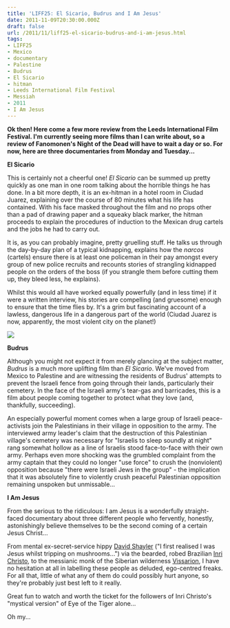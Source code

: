 ```yaml
---
title: 'LIFF25: El Sicario, Budrus and I Am Jesus'
date: 2011-11-09T20:30:00.000Z
draft: false
url: /2011/11/liff25-el-sicario-budrus-and-i-am-jesus.html
tags: 
- LIFF25
- Mexico
- documentary
- Palestine
- Budrus
- El Sicario
- hitman
- Leeds International Film Festival
- Messiah
- 2011
- I Am Jesus
---
```


**Ok then! Here come a few more review from the Leeds International Film Festival. I'm currently seeing more films than I can write about, so a review of Fanomonen's Night of the Dead will have to wait a day or so. For now, here are three documentaries from Monday and Tuesday...**  
  

  
**El Sicario**

This is certainly not a cheerful one! _El Sicario_ can be summed up pretty quickly as one man in one room talking about the horrible things he has done. In a bit more depth, it is an ex-hitman in a hotel room in Ciudad Juarez, explaining over the course of 80 minutes what his life has contained. With his face masked throughout the film and no props other than a pad of drawing paper and a squeaky black marker, the hitman proceeds to explain the procedures of induction to the Mexican drug cartels and the jobs he had to carry out.

  

It is, as you can probably imagine, pretty gruelling stuff. He talks us through the day-by-day plan of a typical kidnapping, explains how the _narcos_ (cartels) ensure there is at least one policeman in their pay amongst every group of new police recruits and recounts stories of strangling kidnapped people on the orders of the boss (if you strangle them before cutting them up, they bleed less, he explains).

  

Whilst this would all have worked equally powerfully (and in less time) if it were a written interview, his stories are compelling (and gruesome) enough to ensure that the time flies by. It's a grim but fascinating account of a lawless, dangerous life in a dangerous part of the world (Ciudad Juarez is now, apparently, the most violent city on the planet!)

  

![](/blogspot/AVvXsEgpmfepRlnEbR2f-8uj76Avulh3HOyS_zVXdXrRWetjaoj-esk8AQ40I-JMMurEVHFULGkTBCszsYjsCJE5G7y3VGjYOwnd4PQPNAuIcPut7fSAN62QOsrvw7q8Aob9SZBSWQgYxM-oTik/s640/4477.budrus%25252520poster.jpg)

  

**Budrus**

Although you might not expect it from merely glancing at the subject matter, _Budrus_ is a much more uplifting film than _El Sicario_. We've moved from Mexico to Palestine and are witnessing the residents of Budrus' attempts to prevent the Israeli fence from going through their lands, particularly their cemetery. In the face of the Israeli army's tear-gas and barricades, this is a film about people coming together to protect what they love (and, thankfully, succeeding). 

  

An especially powerful moment comes when a large group of Israeli peace-activists join the Palestinians in their village in opposition to the army. The interviewed army leader's claim that the destruction of this Palestinian village's cemetery was necessary for "Israelis to sleep soundly at night" rang somewhat hollow as a line of Israelis stood face-to-face with their own army. Perhaps even more shocking was the grumbled complaint from the army captain that they could no longer "use force" to crush the (nonviolent) opposition because "there were Israeli Jews in the group" - the implication that it was absolutely fine to violently crush peaceful Palestinian opposition remaining unspoken but unmissable...

  

**I Am Jesus**

From the serious to the ridiculous: I am Jesus is a wonderfully straight-faced documentary about three different people who fervently, honestly, astonishingly believe themselves to be the second coming of a certain Jesus Christ... 

  

From mental ex-secret-service hippy [David Shayler](http://en.wikipedia.org/wiki/David_Shayler#Claims_of_divinity) ("I first realised I was Jesus whilst tripping on mushrooms...") via the bearded, robed Brazilian [Inri Christo](http://en.wikipedia.org/wiki/Inri_Cristo), to the messianic monk of the Siberian wilderness [Vissarion](http://en.wikipedia.org/wiki/Vissarion), I have no hesitation at all in labelling these people as deluded, ego-centred freaks. For all that, little of what any of them do could possibly hurt anyone, so they're probably just best left to it really.

  

Great fun to watch and worth the ticket for the followers of Inri Christo's "mystical version" of Eye of the Tiger alone... 

  

Oh my...